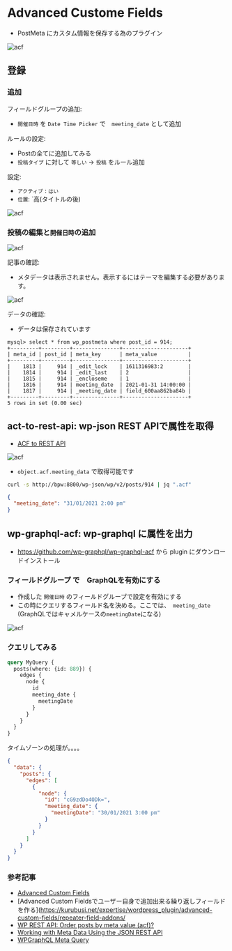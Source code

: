 # Advanced Custome Fields 

- PostMeta にカスタム情報を保存する為のプラグイン

![acf](acf.1.png)


## 登録

### 追加

フィールドグループの追加:

- `開催日時` を `Date Time Picker` で　`meeting_date` として追加

ルールの設定:

- Postの全てに追加してみる
- `投稿タイプ` に対して `等しい` -> `投稿` をルール追加 

設定:

- `アクティブ` : `はい`
- `位置`: `高(タイトルの後)

![acf](acf.2.png)

### 投稿の編集と`開催日時`の追加

![acf](acf.3.png)

記事の確認:

- メタデータは表示されません。表示するにはテーマを編集する必要があります。
  
![acf](acf.4.png)

データの確認:

- データは保存されています

~~~mysql
mysql> select * from wp_postmeta where post_id = 914;
+---------+---------+---------------+---------------------+
| meta_id | post_id | meta_key      | meta_value          |
+---------+---------+---------------+---------------------+
|    1813 |     914 | _edit_lock    | 1611316983:2        |
|    1814 |     914 | _edit_last    | 2                   |
|    1815 |     914 | _encloseme    | 1                   |
|    1816 |     914 | meeting_date  | 2021-01-31 14:00:00 |
|    1817 |     914 | _meeting_date | field_600aa862ba84b |
+---------+---------+---------------+---------------------+
5 rows in set (0.00 sec)
~~~

## act-to-rest-api: wp-json REST APIで属性を取得

- [ACF to REST API](https://nl.wordpress.org/plugins/acf-to-rest-api/)

![acf](acf.rest.1.png)

- `object.acf.meeting_data` で取得可能です

~~~bash
curl -s http://bpw:8800/wp-json/wp/v2/posts/914 | jq ".acf"                     
~~~

~~~json
{
  "meeting_date": "31/01/2021 2:00 pm"
}
~~~

## wp-graphql-acf: wp-graphql に属性を出力

- https://github.com/wp-graphql/wp-graphql-acf から plugin にダウンロードインストール 

### フィールドグループ で　GraphQLを有効にする

- 作成した `開催日時` のフィールドグループで設定を有効にする
- この時にクエリするフィールド名を決める。ここでは、　`meeting_date` (GraphQLではキャメルケースの`meetingDate`になる)

![acf](acf.gql.1.png)

### クエリしてみる

~~~graphql
query MyQuery {
  posts(where: {id: 889}) {
    edges {
      node {
        id
        meeting_date {
          meetingDate
        }
      }
    }
  }
}
~~~

タイムゾーンの処理が。。。。

~~~json
{
  "data": {
    "posts": {
      "edges": [
        {
          "node": {
            "id": "cG9zdDo4ODk=",
            "meeting_date": {
              "meetingDate": "30/01/2021 3:00 pm"
            }
          }
        }
      ]
    }
  }
}
~~~


### 参考記事


- [Advanced Custom Fields](https://ja.wordpress.org/plugins/advanced-custom-fields/)
- [Advanced Custom Fieldsでユーザー自身で追加出来る繰り返しフィールドを作る](https://kurubusi.net/expertise/wordpress_plugin/advanced-custom-fields/repeater-field-addons/
- [WP REST API: Order posts by meta value (acf)?](https://wordpress.stackexchange.com/questions/251037/wp-rest-api-order-posts-by-meta-value-acf)
- [Working with Meta Data Using the JSON REST API](https://torquemag.io/2014/09/working-meta-data-using-json-rest-api/)
- [WPGraphQL Meta Query](https://www.wpgraphql.com/extenstion-plugins/wpgraphql-meta-query/)